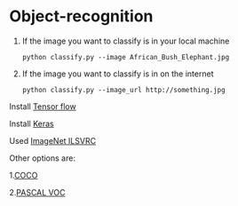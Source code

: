 # Object-recognition
1. If the image you want to classify is in your local machine

    `python classify.py --image African_Bush_Elephant.jpg`
2. If the image you want to classify is in on the internet
  
    `python classify.py --image_url http://something.jpg`
    
Install [Tensor flow](https://www.tensorflow.org/install/)

Install [Keras](https://keras.io/#installation)

Used [ImageNet ILSVRC](http://www.image-net.org/challenges/LSVRC/)

Other options are:

1.[COCO](http://mscoco.org/dataset/#detections-challenge2016)

2.[PASCAL VOC](http://host.robots.ox.ac.uk/pascal/VOC/)

